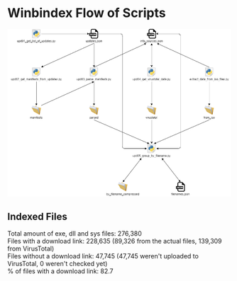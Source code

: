 # Winbindex Flow of Scripts

![winbindex-scripts-flow.png](winbindex-scripts-flow.png)

## Indexed Files

<!--FileStats-->
Total amount of exe, dll and sys files: 276,380  
Files with a download link: 228,635 (89,326 from the actual files, 139,309 from VirusTotal)  
Files without a download link: 47,745 (47,745 weren't uploaded to VirusTotal, 0 weren't checked yet)  
% of files with a download link: 82.7  
<!--/FileStats-->
